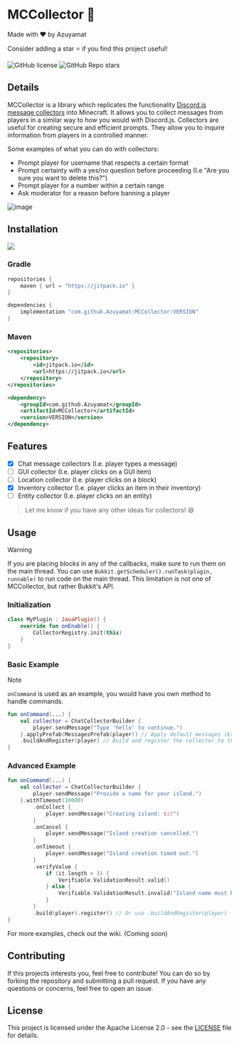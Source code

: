 # MCCollector 📜

Made with ❤️ by Azuyamat

Consider adding a star ⭐ if you find this project useful!

![GitHub license](https://img.shields.io/github/license/Azuyamat/MCCollector)
![GitHub Repo stars](https://img.shields.io/github/stars/Azuyamat/MCCollector?style=social)

## Details

MCCollector is a library which replicates the functionality [Discord.js message collectors](https://discordjs.guide/popular-topics/collectors.html#basic-message-collector) into Minecraft. It allows you to collect messages from players in a similar way to how you would with Discord.js.
Collectors are useful for creating secure and efficient prompts. They allow you to inquire information from players in a controlled manner.

Some examples of what you can do with collectors:
- Prompt player for username that respects a certain format
- Prompt certainty with a yes/no question before proceeding (I.e "Are you sure you want to delete this?")
- Prompt player for a number within a certain range
- Ask moderator for a reason before banning a player

![image](https://github.com/Azuyamat/MCCollector/assets/69324406/373cdd16-a7eb-4133-b11e-5f7ca59f3184)

## Installation

[![](https://jitpack.io/v/Azuyamat/MCCollector.svg)](https://jitpack.io/#Azuyamat/MCCollector)

### Gradle
```gradle
repositories {
    maven { url = "https://jitpack.io" }
}
```
```gradle
dependencies {
    implementation "com.github.Azuyamat:MCCollector:VERSION"
}
```

### Maven
```xml
<repositories>
    <repository>
        <id>jitpack.io</id>
        <url>https://jitpack.io</url>
    </repository>
</repositories>
```
```xml
<dependency>
    <groupId>com.github.Azuyamat</groupId>
    <artifactId>MCCollector</artifactId>
    <version>VERSION</version>
</dependency>
```

## Features

- [x] Chat message collectors (I.e. player types a message)
- [ ] GUI collector (I.e. player clicks on a GUI item)
- [ ] Location collector (I.e. player clicks on a block)
- [X] Inventory collector (I.e. player clicks an item in their inventory)
- [ ] Entity collector (I.e. player clicks on an entity)

> Let me know if you have any other ideas for collectors! :smile:

## Usage

> [!WARNING]
> If you are placing blocks in any of the callbacks, make sure to run them on the main thread.
> You can use `Bukkit.getScheduler().runTask(plugin, runnable)` to run code on the main thread.
> This limitation is not one of MCCollector, but rather Bukkit's API.

### Initialization

```kotlin
class MyPlugin : JavaPlugin() {
    override fun onEnable() {
        CollectorRegistry.init(this)
    }
}
```

### Basic Example

> [!NOTE]
> `onCommand` is used as an example, you would have you own method to handle commands.
```kotlin
fun onCommand(...) {
    val collector = ChatCollectorBuilder {
        player.sendMessage("Type 'hello' to continue.")
    }.applyPrefab(MessagesPrefab(player)) // Apply default messages (Ex: "Invalid input" in red)
    .buildAndRegister(player) // Build and register the collector to the player
}
```

### Advanced Example

```kotlin
fun onCommand(...) {
    val collector = ChatCollectorBuilder {
        player.sendMessage("Provide a name for your island.")
    }.withTimeout(10000)
        .onCollect {
            player.sendMessage("Creating island: $it")
        }
        .onCancel {
            player.sendMessage("Island creation cancelled.")
        }
        .onTimeout {
            player.sendMessage("Island creation timed out.")
        }
        .verifyValue {
            if (it.length > 3) {
                Verifiable.ValidationResult.valid()
            } else {
                Verifiable.ValidationResult.invalid("Island name must be longer than 3 characters.")
            }
        }
        .build(player).register() // Or use .buildAndRegister(player)
}
```

For more examples, check out the wiki. (Coming soon)

## Contributing

If this projects interests you, feel free to contribute! You can do so by forking the repository and submitting a pull request. If you have any questions or concerns, feel free to open an issue.

## License

This project is licensed under the Apache License 2.0 - see the [LICENSE](LICENSE) file for details.
